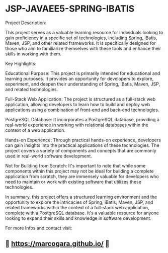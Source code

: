 # JSP-JAVAEE5-SPRING-IBATIS

Project Description:

This project serves as a valuable learning resource for individuals looking to gain proficiency in a specific set of technologies, including Spring, iBatis, Maven, JSP, and other related frameworks. It is specifically designed for those who aim to familiarize themselves with these tools and enhance their skills in working with them.

Key Highlights:

Educational Purpose: This project is primarily intended for educational and learning purposes. It provides an opportunity for developers to explore, experiment, and deepen their understanding of Spring, iBatis, Maven, JSP, and related technologies.

Full-Stack Web Application: The project is structured as a full-stack web application, allowing developers to learn how to build and deploy web applications using a combination of front-end and back-end technologies.

PostgreSQL Database: It incorporates a PostgreSQL database, providing a real-world experience in working with relational databases within the context of a web application.

Hands-on Experience: Through practical hands-on experience, developers can gain insights into the practical applications of these technologies. The project covers a variety of components and concepts that are commonly used in real-world software development.

Not for Building from Scratch: It's important to note that while some components within this project may not be ideal for building a complete application from scratch, they are immensely valuable for developers who need to maintain or work with existing software that utilizes these technologies.

In summary, this project offers a structured learning environment and the opportunity to explore the intricacies of Spring, iBatis, Maven, JSP, and related frameworks within the context of a full-stack web application, complete with a PostgreSQL database. It's a valuable resource for anyone looking to expand their skills and knowledge in software development.

For more Infos and contact visit: 

## 🚀 https://marcogara.github.io/ 🚀
